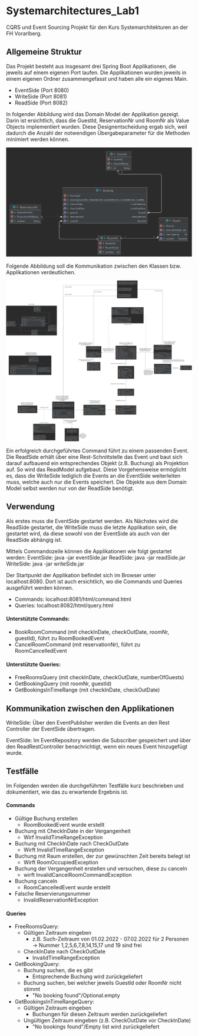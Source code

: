 # Systemarchitectures_Lab1
CQRS und Event Sourcing Projekt für den Kurs Systemarchitekturen an der FH
Vorarlberg.

## Allgemeine Struktur
Das Projekt besteht aus insgesamt drei Spring Boot Applikationen, die
jeweils auf einem eigenen Port laufen. Die Applikationen wurden jeweils
in einem eigenen Ordner zusammengefasst und haben alle ein eigenes Main.

- EventSide (Port 8080)
- WriteSide (Port 8081)
- ReadSide (Port 8082)

In folgender Abbildung wird das Domain Model der Applikation gezeigt. Darin
ist ersichtlich, dass die GuestId, ReservationNr und RoomNr als Value Objects
implementiert wurden. Diese Designentscheidung ergab sich, weil dadurch die Anzahl der
notwendigen Übergabeparameter für die Methoden minimiert werden können.

<img src="src/main/resources/static/images/DomainModel.png" alt="Abbildung Domain Model"/>

Folgende Abbildung soll die Kommunikation zwischen den Klassen bzw. Applikationen
verdeutlichen.

<img src="src/main/resources/static/images/Gesamtstruktur_CQRS.png" alt="Gesamtstruktur"/>

Ein erfolgreich durchgeführtes Command führt zu einem passenden Event. Die
ReadSide erhält über eine Rest-Schnittstelle das Event und baut sich darauf
aufbauend ein entsprechendes Objekt (z.B. Buchung) als Projektion auf. So wird
das ReadModel aufgebaut. Diese Vorgehensweise ermöglicht es, dass die WriteSide
lediglich die Events an die EventSide weiterleiten muss, welche auch nur die Events
speichert. Die Objekte aus dem Domain Model selbst werden nur von der ReadSide
benötigt.

## Verwendung
Als erstes muss die EventSide gestartet werden. Als Nächstes wird die 
ReadSide gestartet, die WriteSide muss die letzte Applikation sein, die
gestartet wird, da diese sowohl von der EventSide als auch von der ReadSide
abhängig ist.

Mittels Commandozeile können die Applikationen wie folgt gestartet werden:
EventSide: java -jar eventSide.jar
ReadSide: java -jar readSide.jar
WriteSide: java -jar writeSide.jar

Der Startpunkt der Applikation befindet sich im Browser unter localhost:8080. Dort
ist auch ersichtlich, wo die Commands und Queries ausgeführt werden können.

- Commands: localhost:8081/html/command.html
- Queries: localhost:8082/html/query.html

#### Unterstützte Commands:

- BookRoomCommand (mit checkInDate, checkOutDate, roomNr, guestId), führt zu RoomBookedEvent
- CancelRoomCommand (mit reservationNr), führt zu RoomCancelledEvent

#### Unterstützte Queries:

- FreeRoomsQuery (mit checkInDate, checkOutDate, numberOfGuests)
- GetBookingQuery (mit roomNr, guestId)
- GetBookingsInTimeRange (mit checkInDate, checkOutDate)


## Kommunikation zwischen den Applikationen
WriteSide: Über den EventPublisher werden die Events an den Rest Controller der EventSide 
übertragen.

EventSide: Im EventRepository werden die Subscriber gespeichert und 
über den ReadRestController benachrichtigt, wenn ein neues Event hinzugefügt wurde.

## Testfälle
Im Folgenden werden die durchgeführten Testfälle kurz beschrieben und
dokumentiert, wie das zu erwartende Ergebnis ist.

#### Commands
- Gültige Buchung erstellen
  - RoomBookedEvent wurde erstellt
- Buchung mit CheckInDate in der Vergangenheit 
  - Wirf InvalidTimeRangeException
- Buchung mit CheckInDate nach CheckOutDate
  - Wirft InvalidTimeRangeException
- Buchung mit Raum erstellen, der zur gewünschten Zeit bereits belegt ist
  - Wirft RoomOccupiedException
- Buchung der Vergangenheit erstellen und versuchen, diese zu canceln
  - wirft InvalidCancelRoomCommandException
- Buchung canceln
  - RoomCancelledEvent wurde erstellt
- Falsche Reservierungsnummer
    - InvalidReservationNrException

#### Queries
- FreeRoomsQuery:
  - Gültigen Zeitraum eingeben
    - z.B. Such-Zeitraum von 01.02.2022 - 07.02.2022 für 2 Personen -> Nummer 1,2,5,6,7,8,14,15,17 und 19 sind frei
  - CheckInDate nach CheckOutDate
    - InvalidTimeRangeException
- GetBookingQuery:
  - Buchung suchen, die es gibt
    - Entsprechende Buchung wird zurückgeliefert
  - Buchung suchen, bei welcher jeweils GuestId oder RoomNr nicht stimmt
    - "No booking found"/Optional.empty
- GetBookingsInTimeRangeQuery:
  - Gültigen Zeitraum eingeben 
    - Buchungen für diesen Zeitraum werden zurückgeliefert
  - Ungültigen Zeitraum eingeben (z.B. CheckOutDate vor CheckInDate)
    - "No bookings found"/Empty list wird zurückgeliefert

